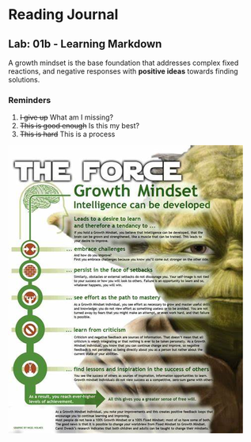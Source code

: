 # Reading Journal 

## Lab: 01b - Learning Markdown

A growth mindset is the base foundation that addresses complex fixed reactions, and negative responses with **positive ideas** towards finding solutions. 

### Reminders  
1. ~~I give up~~ What am I missing? 
2. ~~This is good enough~~ Is this my best? 
3. ~~This is hard~~ This is a process 

![alt text](Force.jpg)
